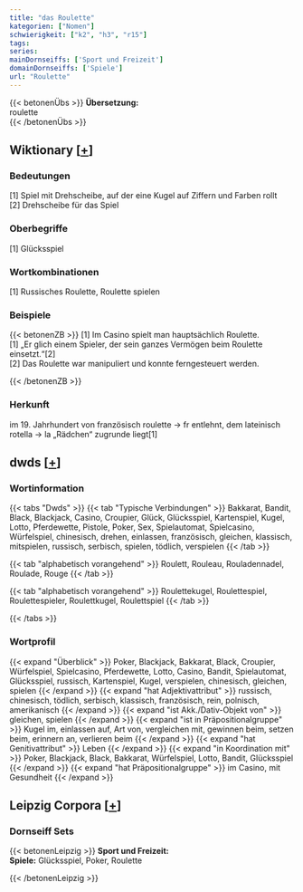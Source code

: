 ```yaml
---
title: "das Roulette"
kategorien: ["Nomen"]
schwierigkeit: ["k2", "h3", "r15"]
tags:
series:
mainDornseiffs: ['Sport und Freizeit']
domainDornseiffs: ['Spiele']
url: "Roulette"
---
```


{{< betonenÜbs >}}
**Übersetzung:**  
roulette  
{{< /betonenÜbs >}}

## Wiktionary [[+](https://de.wiktionary.org/wiki/Roulette)]

### Bedeutungen
[1] Spiel mit Drehscheibe, auf der eine Kugel auf Ziffern und Farben rollt  
[2] Drehscheibe für das Spiel  

### Oberbegriffe
[1] Glücksspiel  

### Wortkombinationen
[1] Russisches Roulette, Roulette spielen  

### Beispiele
{{< betonenZB >}}
[1] Im Casino spielt man hauptsächlich Roulette.  
[1] „Er glich einem Spieler, der sein ganzes Vermögen beim Roulette einsetzt.“[2]  
[2] Das Roulette war manipuliert und konnte ferngesteuert werden.  

{{< /betonenZB >}}
### Herkunft
im 19. Jahrhundert von französisch roulette → fr entlehnt, dem lateinisch rotella → la „Rädchen“ zugrunde liegt[1]  



## dwds [[+](https://www.dwds.de/wb/Roulette)]

### Wortinformation
{{< tabs "Dwds" >}}
{{< tab "Typische Verbindungen" >}}
Bakkarat, Bandit, Black, Blackjack, Casino, Croupier, Glück, Glücksspiel, Kartenspiel, Kugel, Lotto, Pferdewette, Pistole, Poker, Sex, Spielautomat, Spielcasino, Würfelspiel, chinesisch, drehen, einlassen, französisch, gleichen, klassisch, mitspielen, russisch, serbisch, spielen, tödlich, verspielen
{{< /tab >}}

{{< tab "alphabetisch vorangehend" >}}
Roulett, Rouleau, Rouladennadel, Roulade, Rouge
{{< /tab >}}

{{< tab "alphabetisch vorangehend" >}}
Roulettekugel, Roulettespiel, Roulettespieler, Roulettkugel, Roulettspiel
{{< /tab >}}

{{< /tabs >}}

### Wortprofil
{{< expand "Überblick" >}} Poker, Blackjack, Bakkarat, Black, Croupier, Würfelspiel, Spielcasino, Pferdewette, Lotto, Casino, Bandit, Spielautomat, Glücksspiel, russisch, Kartenspiel, Kugel, verspielen, chinesisch, gleichen, spielen {{< /expand >}}
{{< expand "hat Adjektivattribut" >}} russisch, chinesisch, tödlich, serbisch, klassisch, französisch, rein, polnisch, amerikanisch {{< /expand >}}
{{< expand "ist Akk./Dativ-Objekt von" >}} gleichen, spielen {{< /expand >}}
{{< expand "ist in Präpositionalgruppe" >}} Kugel im, einlassen auf, Art von, vergleichen mit, gewinnen beim, setzen beim, erinnern an, verlieren beim {{< /expand >}}
{{< expand "hat Genitivattribut" >}} Leben {{< /expand >}}
{{< expand "in Koordination mit" >}} Poker, Blackjack, Black, Bakkarat, Würfelspiel, Lotto, Bandit, Glücksspiel {{< /expand >}}
{{< expand "hat Präpositionalgruppe" >}} im Casino, mit Gesundheit {{< /expand >}}

## Leipzig Corpora [[+](https://corpora.uni-leipzig.de/en/res?word=Roulette&corpusId=deu_newscrawl-public_2018)]

### Dornseiff Sets
{{< betonenLeipzig >}}
**Sport und Freizeit:**  
**Spiele:** Glücksspiel, Poker, Roulette  

{{< /betonenLeipzig >}}
